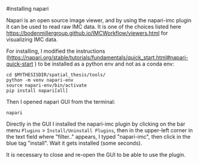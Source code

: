 #installing napari

Napari is an open source image viewer, and by using the 
napari-imc plugin it can be used to read raw IMC data.
It is one of the choices listed here https://bodenmillergroup.github.io/IMCWorkflow/viewers.html for visualizing IMC data.

For installing, I modified the instructions (https://napari.org/stable/tutorials/fundamentals/quick_start.html#napari-quick-start ) to be installed as a python env and not as a conda env:

```
cd $MYTHESISDIR/spatial_thesis/tools/
python -m venv napari-env
source napari-env/bin/activate
pip install napari[all]

```

Then I opened napari GUI from the terminal:

```
napari

```


Directly in the GUI I installed the napari-imc plugin by clicking on the bar menu `Plugins` > `Install/Uninstall Plugins`, then in the upper-left corner in the text field where "filter.." appears, I typed "napari-imc", then click in the blue tag "install". Wait it gets installed (some seconds).

It is necessary to close and re-open the GUI to be able to use the plugin.


